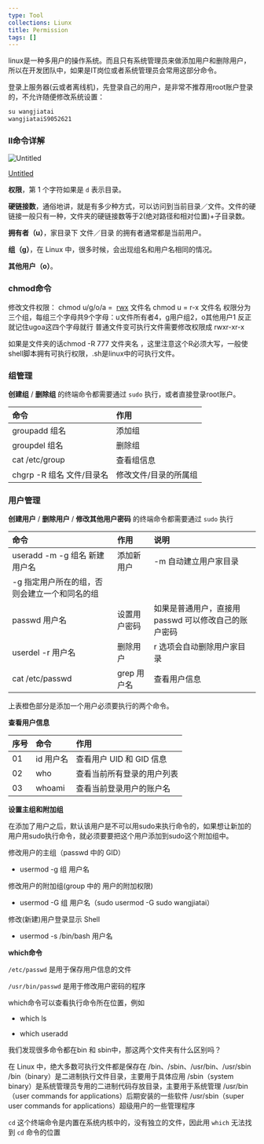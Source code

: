 ```yaml
---
type: Tool
collections: Liunx
title: Permission
tags: []
---
```


linux是一种多用户的操作系统。而且只有系统管理员来做添加用户和删除用户，所以在开发团队中，如果是IT岗位或者系统管理员会常用这部分命令。

登录上服务器(云或者离线机)，先登录自己的用户，是非常不推荐用root账户登录的，不允许随便修改系统设置：

```python
su wangjiatai
wangjiataiS9052621
```

### ll命令详解

![Untitled](https://s3-us-west-2.amazonaws.com/secure.notion-static.com/d4a47b73-ace8-40fe-b60b-d2b7bfbef8e5/Untitled.png)

[Untitled](Images/Untitled%20(1).md)

**权限**，第 1 个字符如果是 `d` 表示目录。

**硬链接数**，通俗地讲，就是有多少种方式，可以访问到当前目录／文件。文件的硬链接一般只有一种，文件夹的硬链接数等于2(绝对路径和相对位置)+子目录数。

**拥有者（u）**，家目录下 文件／目录 的拥有者通常都是当前用户。

**组（g）**，在 Linux 中，很多时候，会出现组名和用户名相同的情况。

**其他用户（o）**。

### chmod命令

修改文件权限： chmod u/g/o/a =  [rwx](https://so.csdn.net/so/search?q=rwx&spm=1001.2101.3001.7020) 文件名 chmod u = r-x 文件名 权限分为三个组，每组三个字母共9个字母：u文件所有者4，g用户组2，o其他用户1 反正就记住ugoa这四个字母就行 普通文件变可执行文件需要修改权限成 rwxr-xr-x

如果是文件夹的话chmod -R 777 文件夹名 ，这里注意这个R必须大写，一般使shell脚本拥有可执行权限，.sh是linux中的可执行文件。

### 组管理

**创建组** / **删除组** 的终端命令都需要通过 `sudo` 执行，或者直接登录root账户。

| **命令**             | **作用**      |
| :----------------- | :---------- |
| groupadd 组名        | 添加组         |
| groupdel 组名        | 删除组         |
| cat /etc/group     | 查看组信息       |
| chgrp -R 组名 文件/目录名 | 修改文件/目录的所属组 |

### 用户管理

**创建用户** / **删除用户** / **修改其他用户密码** 的终端命令都需要通过 `sudo` 执行

| **命令**                   | **作用**   | **说明**                         |
| :----------------------- | :------- | :----------------------------- |
| useradd -m -g 组名 新建用户名   | 添加新用户    | -m 自动建立用户家目录                   |
| -g 指定用户所在的组，否则会建立一个和同名的组 |          |                                |
| passwd 用户名               | 设置用户密码   | 如果是普通用户，直接用 passwd 可以修改自己的账户密码 |
| userdel -r 用户名           | 删除用户     | r 选项会自动删除用户家目录                 |
| cat /etc/passwd          | grep 用户名 | 查看用户信息                         |

上表橙色部分是添加一个用户必须要执行的两个命令。

**查看用户信息**

| **序号** | **命令** | **作用**            |
| :----- | :----- | :---------------- |
| 01     | id 用户名 | 查看用户 UID 和 GID 信息 |
| 02     | who    | 查看当前所有登录的用户列表     |
| 03     | whoami | 查看当前登录用户的账户名      |

**设置主组和附加组**

在添加了用户之后，默认该用户是不可以用sudo来执行命令的，如果想让新加的用户用sudo执行命令，就必须要要把这个用户添加到sudo这个附加组中。

修改用户的主组（passwd 中的 GID）

- usermod -g 组 用户名

修改用户的附加组(group 中的 用户的附加权限)

- usermod -G 组 用户名（sudo usermod -G sudo wangjiatai）

修改(新建)用户登录显示 Shell

- usermod -s /bin/bash 用户名

**which命令**

`/etc/passwd` 是用于保存用户信息的文件

`/usr/bin/passwd` 是用于修改用户密码的程序

which命令可以查看执行命令所在位置，例如

- which ls

- which useradd

我们发现很多命令都在bin 和 sbin中，那这两个文件夹有什么区别吗？

在 Linux 中，绝大多数可执行文件都是保存在 /bin、/sbin、/usr/bin、/usr/sbin /bin（binary）是二进制执行文件目录，主要用于具体应用 /sbin（system binary）是系统管理员专用的二进制代码存放目录，主要用于系统管理 /usr/bin（user commands for applications）后期安装的一些软件 /usr/sbin（super user commands for applications）超级用户的一些管理程序

`cd` 这个终端命令是内置在系统内核中的，没有独立的文件，因此用 `which` 无法找到 `cd` 命令的位置

